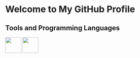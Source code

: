 # Welcome to My GitHub Profile  

## Tools and Programming Languages
<img style="height:50px;" src="https://upload.wikimedia.org/wikipedia/commons/3/31/Python-logo.png"/>
<img style="height:50px;" src="https://pngtree.com/freepng/sql-file-document-icon_4194271.html"/>
